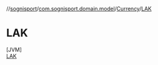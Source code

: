 //[sognisport](../../../../index.md)/[com.sognisport.domain.model](../../index.md)/[Currency](../index.md)/[LAK](index.md)

# LAK

[JVM]\
[LAK](index.md)
